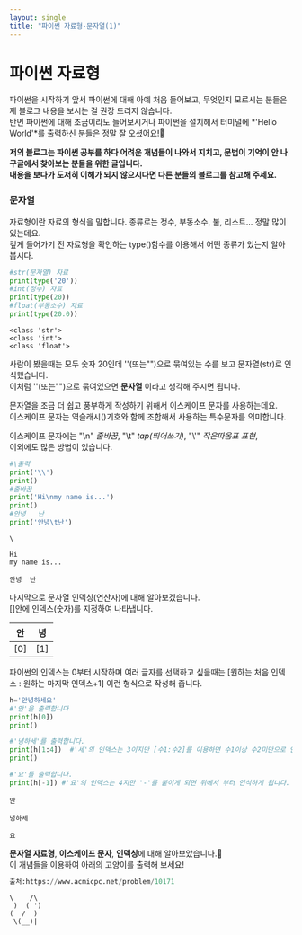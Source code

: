 ```yaml
---
layout: single
title: "파이썬 자료형-문자열(1)"
---
```


# 파이썬 자료형
파이썬을 시작하기 앞서 파이썬에 대해 아예 처음 들어보고, 무엇인지 모르시는 분들은 제 블로그 내용을 보시는 걸 권장 드리지 않습니다.  
반면 파이썬에 대해 조금이라도 들어보시거나 파이썬을 설치해서 터미널에 *'Hello World'*를 출력하신 분들은 정말 잘 오셨어요!🥳  

__저의 블로그는 파이썬 공부를 하다 어려운 개념들이 나와서 지치고, 문법이 기억이 안 나 구글에서 찾아보는 분들을 위한 글입니다.  
내용을 보다가 도저히 이해가 되지 않으시다면 다른 분들의 블로그를 참고해 주세요.__  

### 문자열
자료형이란 자료의 형식을 말합니다. 종류로는 정수, 부동소수, 불, 리스트... 정말 많이 있는데요.  
깊게 들어가기 전 자료형을 확인하는 type()함수를 이용해서 어떤 종류가 있는지 알아봅시다.  


```python
#str(문자열) 자료
print(type('20'))
#int(정수) 자료
print(type(20))
#float(부동소수) 자료
print(type(20.0))
```

    <class 'str'>
    <class 'int'>
    <class 'float'>
    

사람이 봤을때는 모두 숫자 20인데 ''(또는"")으로 묶여있는 수를 보고 문자열(str)로 인식했습니다.  
이처럼 ''(또는"")으로 묶여있으면 __문자열__ 이라고 생각해 주시면 됩니다.

문자열을 조금 더 쉽고 풍부하게 작성하기 위해서 이스케이프 문자를 사용하는데요.  
이스케이프 문자는 역슬래시(\)기호와 함께 조합해서 사용하는 특수문자를 의미합니다. 


이스케이프 문자에는 
"\n" *줄바꿈*,
"\t" *tap(띄어쓰기)*,
"\\\'" *작은따옴표 표현*,  
이외에도 많은 방법이 있습니다.


```python
#\출력
print('\\')
print()
#줄바꿈
print('Hi\nmy name is...')
print()
#안녕   난
print('안녕\t난')
```

    \
    
    Hi
    my name is...
    
    안녕	난
    

마지막으로 문자열 인덱싱(연산자)에 대해 알아보겠습니다.  
[]안에 인덱스(숫자)를 지정하여 나타냅니다.

|안|녕|
|:-:|:-:|
|[0]|[1]|

파이썬의 인덱스는 0부터 시작하며 여러 글자를 선택하고 싶을때는 [원하는 처음 인덱스 : 원하는 마지막 인덱스+1] 이런 형식으로 작성해 줍니다.


```python
h='안녕하세요'
#'안'을 출력합니다
print(h[0])
print()

#'녕하세'를 출력합니다.
print(h[1:4])  #'세'의 인덱스는 3이지만 [수1:수2]를 이용하면 수1이상 수2미만으로 인식되기 때문에 원하는 인덱스 +1을(3+1=4) 합니다
print()

#'요'를 출력합니다.
print(h[-1]) #'요'의 인덱스는 4지만 '-'를 붙이게 되면 뒤에서 부터 인식하게 됩니다.  
```

    안
    
    녕하세
    
    요
    

**문자열 자료형**, **이스케이프 문자**, **인덱싱**에 대해 알아보았습니다.👏  
이 개념들을 이용하여 아래의 고양이를 출력해 보세요!  



```python
출처:https://www.acmicpc.net/problem/10171
```

    \    /\
     )  ( ')
    (  /  )
     \(__)|
    
